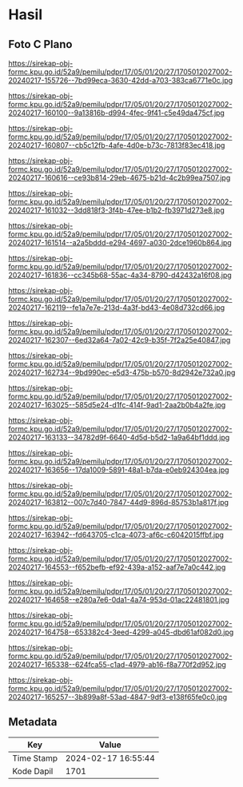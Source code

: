 # Hasil

## Foto C Plano

https://sirekap-obj-formc.kpu.go.id/52a9/pemilu/pdpr/17/05/01/20/27/1705012027002-20240217-155726--7bd99eca-3630-42dd-a703-383ca6771e0c.jpg

https://sirekap-obj-formc.kpu.go.id/52a9/pemilu/pdpr/17/05/01/20/27/1705012027002-20240217-160100--9a13816b-d994-4fec-9f41-c5e49da475cf.jpg

https://sirekap-obj-formc.kpu.go.id/52a9/pemilu/pdpr/17/05/01/20/27/1705012027002-20240217-160807--cb5c12fb-4afe-4d0e-b73c-7813f83ec418.jpg

https://sirekap-obj-formc.kpu.go.id/52a9/pemilu/pdpr/17/05/01/20/27/1705012027002-20240217-160616--ce93b814-29eb-4675-b21d-4c2b99ea7507.jpg

https://sirekap-obj-formc.kpu.go.id/52a9/pemilu/pdpr/17/05/01/20/27/1705012027002-20240217-161032--3dd818f3-3f4b-47ee-b1b2-fb3971d273e8.jpg

https://sirekap-obj-formc.kpu.go.id/52a9/pemilu/pdpr/17/05/01/20/27/1705012027002-20240217-161514--a2a5bddd-e294-4697-a030-2dce1960b864.jpg

https://sirekap-obj-formc.kpu.go.id/52a9/pemilu/pdpr/17/05/01/20/27/1705012027002-20240217-161836--cc345b68-55ac-4a34-8790-d42432a16f08.jpg

https://sirekap-obj-formc.kpu.go.id/52a9/pemilu/pdpr/17/05/01/20/27/1705012027002-20240217-162119--fe1a7e7e-213d-4a3f-bd43-4e08d732cd66.jpg

https://sirekap-obj-formc.kpu.go.id/52a9/pemilu/pdpr/17/05/01/20/27/1705012027002-20240217-162307--6ed32a64-7a02-42c9-b35f-7f2a25e40847.jpg

https://sirekap-obj-formc.kpu.go.id/52a9/pemilu/pdpr/17/05/01/20/27/1705012027002-20240217-162734--9bd990ec-e5d3-475b-b570-8d2942e732a0.jpg

https://sirekap-obj-formc.kpu.go.id/52a9/pemilu/pdpr/17/05/01/20/27/1705012027002-20240217-163025--585d5e24-d1fc-414f-9ad1-2aa2b0b4a2fe.jpg

https://sirekap-obj-formc.kpu.go.id/52a9/pemilu/pdpr/17/05/01/20/27/1705012027002-20240217-163133--34782d9f-6640-4d5d-b5d2-1a9a64bf1ddd.jpg

https://sirekap-obj-formc.kpu.go.id/52a9/pemilu/pdpr/17/05/01/20/27/1705012027002-20240217-163656--17da1009-5891-48a1-b7da-e0eb924304ea.jpg

https://sirekap-obj-formc.kpu.go.id/52a9/pemilu/pdpr/17/05/01/20/27/1705012027002-20240217-163812--007c7d40-7847-44d9-896d-85753b1a817f.jpg

https://sirekap-obj-formc.kpu.go.id/52a9/pemilu/pdpr/17/05/01/20/27/1705012027002-20240217-163942--fd643705-c1ca-4073-af6c-c6042015ffbf.jpg

https://sirekap-obj-formc.kpu.go.id/52a9/pemilu/pdpr/17/05/01/20/27/1705012027002-20240217-164553--f652befb-ef92-439a-a152-aaf7e7a0c442.jpg

https://sirekap-obj-formc.kpu.go.id/52a9/pemilu/pdpr/17/05/01/20/27/1705012027002-20240217-164658--e280a7e6-0da1-4a74-953d-01ac22481801.jpg

https://sirekap-obj-formc.kpu.go.id/52a9/pemilu/pdpr/17/05/01/20/27/1705012027002-20240217-164758--653382c4-3eed-4299-a045-dbd61af082d0.jpg

https://sirekap-obj-formc.kpu.go.id/52a9/pemilu/pdpr/17/05/01/20/27/1705012027002-20240217-165338--624fca55-c1ad-4979-ab16-f8a770f2d952.jpg

https://sirekap-obj-formc.kpu.go.id/52a9/pemilu/pdpr/17/05/01/20/27/1705012027002-20240217-165257--3b899a8f-53ad-4847-9df3-e138f65fe0c0.jpg


## Metadata

| Key        | Value               |
| ---------- | ------------------- |
| Time Stamp | 2024-02-17 16:55:44 |
| Kode Dapil | 1701                |



